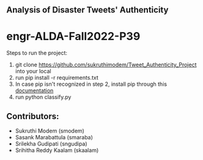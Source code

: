 ## Analysis of Disaster Tweets' Authenticity
# engr-ALDA-Fall2022-P39

Steps to run the project:

  1. git clone https://github.com/sukruthimodem/Tweet_Authenticity_Project into your local
  2. run pip install -r requirements.txt
  3. In case pip isn't recognized in step 2, install pip through this [documentation](https://pip.pypa.io/en/stable/installation/)
  4. run python classify.py

## Contributors:
- Sukruthi Modem (smodem)
- Sasank Marabattula (smaraba)
- Srilekha Gudipati (sngudipa)
- Srihitha Reddy Kaalam (skaalam)
